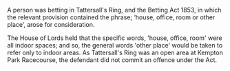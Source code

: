 A person was betting in Tattersall's Ring, and the Betting Act 1853, in which the relevant provision contained the phrase; ‘house, office, room or other place’, arose for consideration.

The House of Lords held that the specific words, 'house, office, room' were all indoor spaces; and so, the general words 'other place' would be taken to refer only to indoor areas. As Tattersall's Ring was an open area at Kempton Park Racecourse, the defendant did not commit an offence under the Act.